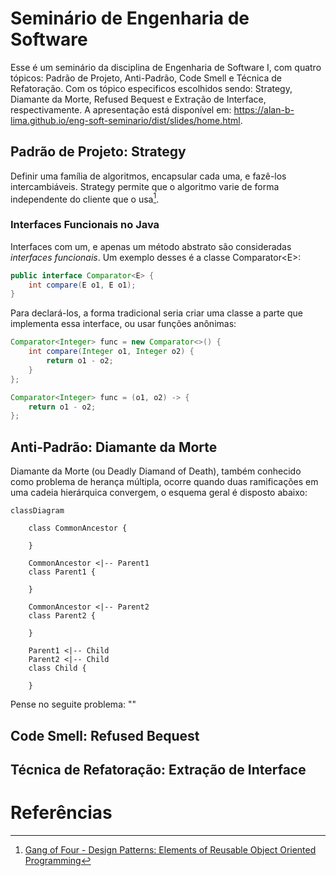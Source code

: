 # Seminário de Engenharia de Software

Esse é um seminário da disciplina de Engenharia de Software I, com quatro tópicos: Padrão de Projeto, Anti-Padrão, Code Smell e Técnica de Refatoração. Com os tópico especificos escolhidos sendo: Strategy, Diamante da Morte, Refused Bequest e Extração de Interface, respectivamente. A apresentação está disponível em: https://alan-b-lima.github.io/eng-soft-seminario/dist/slides/home.html.

## Padrão de Projeto: Strategy

Definir uma família de algoritmos, encapsular cada uma, e fazê-los intercambiáveis. Strategy permite que o algoritmo varie de forma independente do cliente que o usa[^four].

### Interfaces Funcionais no Java

Interfaces com um, e apenas um método abstrato são consideradas _interfaces funcionais_. Um exemplo desses é a classe Comparator\<E>:

```java
public interface Comparator<E> {
    int compare(E o1, E o1);
}
```

Para declará-los, a forma tradicional seria criar uma classe a parte que implementa essa interface, ou usar funções anônimas:

```java
Comparator<Integer> func = new Comparator<>() {
    int compare(Integer o1, Integer o2) {
        return o1 - o2;
    }
};

Comparator<Integer> func = (o1, o2) -> {
    return o1 - o2;
};
```

## Anti-Padrão: Diamante da Morte

Diamante da Morte (ou Deadly Diamand of Death), também conhecido como problema de herança múltipla, ocorre quando duas ramificações em uma cadeia hierárquica convergem, o esquema geral é disposto abaixo:

```mermaid
classDiagram
    
    class CommonAncestor {
        
    }

    CommonAncestor <|-- Parent1
    class Parent1 {

    }

    CommonAncestor <|-- Parent2
    class Parent2 {

    }

    Parent1 <|-- Child
    Parent2 <|-- Child
    class Child {

    }
```

Pense no seguite problema: ""

## Code Smell: Refused Bequest



## Técnica de Refatoração: Extração de Interface



# Referências

[^muratori]: [Casey Muratori - The Big OOPs: Anatomy of a Thirty-five-year Mistake](https://www.youtube.com/watch?v=wo84LFzx5nI)
[^four]: [Gang of Four - Design Patterns: Elements of Reusable Object Oriented Programming](https://www.javier8a.com/itc/bd1/articulo.pdf)